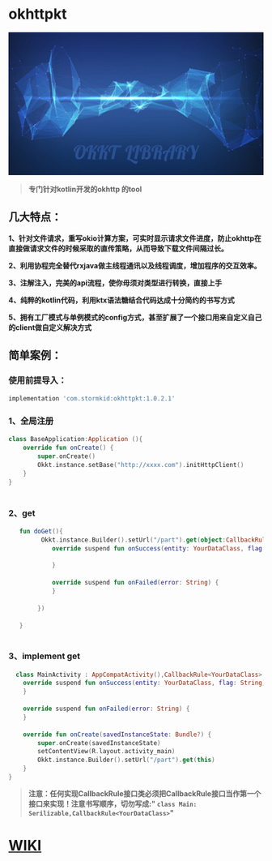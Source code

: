 # okhttpkt

![img](readme/OKKT.jpg)

>**专门针对kotlin开发的okhttp 的tool**

## 几大特点：
**1、针对文件请求，重写okio计算方案，可实时显示请求文件进度，防止okhttp在直接做请求文件的时候采取的直传策略，从而导致下载文件间隔过长。**

**2、利用协程完全替代rxjava做主线程通讯以及线程调度，增加程序的交互效率。**

**3、注解注入，完美的api流程，使你毋须对类型进行转换，直接上手**

**4、纯粹的kotlin代码，利用ktx语法糖结合代码达成十分简约的书写方式**

**5、拥有工厂模式与单例模式的config方式，甚至扩展了一个接口用来自定义自己的client做自定义解决方式**

## 简单案例：

### 使用前提导入：
```gradle
implementation 'com.stormkid:okhttpkt:1.0.2.1'
```

### 1、全局注册

```kotlin
class BaseApplication:Application (){
    override fun onCreate() {
        super.onCreate()
        Okkt.instance.setBase("http://xxxx.com").initHttpClient()
    }
}
    
```

### 2、get
```kotlin
   fun doGet(){
         Okkt.instance.Builder().setUrl("/part").get(object:CallbackRule<YourDataClass>{
            override suspend fun onSuccess(entity: YourDataClass, flag: String) {
                
            }

            override suspend fun onFailed(error: String) {
            }

        })
  
   }
  
```

### 3、implement get
```kotlin
  class MainActivity : AppCompatActivity(),CallbackRule<YourDataClass> ,Serializable{
    override suspend fun onSuccess(entity: YourDataClass, flag: String) {
    }

    override suspend fun onFailed(error: String) {
    }

    override fun onCreate(savedInstanceState: Bundle?) {
        super.onCreate(savedInstanceState)
        setContentView(R.layout.activity_main)
        Okkt.instance.Builder().setUrl("/part").get(this)
    }
}
```
> **注意：任何实现CallbackRule接口类必须把CallbackRule接口当作第一个接口来实现！注意书写顺序，切勿写成:"
```class Main: Serilizable,CallbackRule<YourDataClass>```"**


# [WIKI](https://github.com/StormKid/okhttpkt/wiki)
